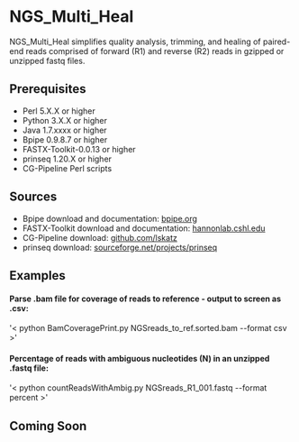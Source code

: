 # NGS_Multi_Heal
NGS_Multi_Heal simplifies quality analysis, trimming, and healing of paired-end reads
comprised of forward (R1) and reverse (R2) reads in gzipped or unzipped fastq files.

## Prerequisites
* Perl 5.X.X or higher
* Python 3.X.X or higher
* Java 1.7.xxxx or higher
* Bpipe 0.9.8.7 or higher
* FASTX-Toolkit-0.0.13 or higher
* prinseq 1.20.X or higher
* CG-Pipeline Perl scripts

## Sources
* Bpipe download and documentation: [bpipe.org](http://docs.bpipe.org)
* FASTX-Toolkit download and documentation: [hannonlab.cshl.edu](http://hannonlab.cshl.edu/fastx_toolkit)
* CG-Pipeline download: [github.com/lskatz](https://github.com/lskatz/CG-Pipeline)
* prinseq download: [sourceforge.net/projects/prinseq](https://sourceforge.net/projects/prinseq/files/standalone/)

## Examples
#### Parse .bam file for coverage of reads to reference - output to screen as .csv:
'< python BamCoveragePrint.py NGSreads_to_ref.sorted.bam --format csv >'
#### Percentage of reads with ambiguous nucleotides (N) in an unzipped .fastq file:
'< python countReadsWithAmbig.py NGSreads_R1_001.fastq --format percent >'

## Coming Soon


